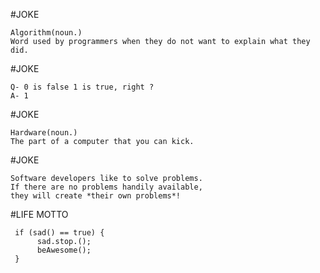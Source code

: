 #JOKE
```
Algorithm(noun.)
Word used by programmers when they do not want to explain what they did.
```
#JOKE
```
Q- 0 is false 1 is true, right ?
A- 1
```
#JOKE
```
Hardware(noun.)
The part of a computer that you can kick.
```
#JOKE
```
Software developers like to solve problems.
If there are no problems handily available,
they will create *their own problems*!
```

#LIFE MOTTO
```
 if (sad() == true) {
      sad.stop.();
      beAwesome();
 }
```